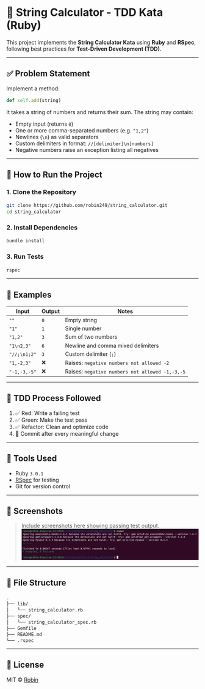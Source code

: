 # 🧮 String Calculator - TDD Kata (Ruby)

This project implements the **String Calculator Kata** using **Ruby** and **RSpec**, following best practices for **Test-Driven Development (TDD)**.

---

## ✅ Problem Statement

Implement a method:

```ruby
def self.add(string)
```

It takes a string of numbers and returns their sum. The string may contain:

- Empty input (returns `0`)
- One or more comma-separated numbers (e.g. `"1,2"`)
- Newlines (`\n`) as valid separators
- Custom delimiters in format: `//[delimiter]\n[numbers]`
- Negative numbers raise an exception listing all negatives

---

## 🔧 How to Run the Project

### 1. Clone the Repository

```bash
git clone https://github.com/robin249/string_calculator.git
cd string_calculator
```

### 2. Install Dependencies

```bash
bundle install
```

### 3. Run Tests

```bash
rspec
```

---

## 🧪 Examples

| Input             | Output | Notes                                      |
|------------------|--------|--------------------------------------------|
| `""`             | `0`    | Empty string                               |
| `"1"`            | `1`    | Single number                              |
| `"1,2"`          | `3`    | Sum of two numbers                         |
| `"1\n2,3"`       | `6`    | Newline and comma mixed delimiters         |
| `"//;\n1;2"`     | `3`    | Custom delimiter (`;`)                     |
| `"1,-2,3"`       | ❌     | Raises: `negative numbers not allowed -2`  |
| `"-1,-3,-5"`     | ❌     | Raises: `negative numbers not allowed -1,-3,-5` |

---

## 🚀 TDD Process Followed

1. ✅ Red: Write a failing test
2. ✅ Green: Make the test pass
3. ✅ Refactor: Clean and optimize code
4. 🔁 Commit after every meaningful change

---

## 🧩 Tools Used

- Ruby `3.0.1`
- [RSpec](https://rspec.info/) for testing
- Git for version control

---

## 📸 Screenshots

> Include screenshots here showing passing test output.
![img.png](img.png)
---

## 📂 File Structure

```
.
├── lib/
│   └── string_calculator.rb
├── spec/
│   └── string_calculator_spec.rb
├── Gemfile
├── README.md
└── .rspec
```

---

## 📜 License

MIT © [Robin](https://github.com/robin249)